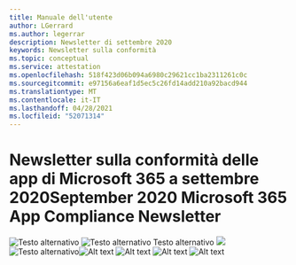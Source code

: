 ```yaml
---
title: Manuale dell'utente
author: LGerrard
ms.author: legerrar
description: Newsletter di settembre 2020
keywords: Newsletter sulla conformità
ms.topic: conceptual
ms.service: attestation
ms.openlocfilehash: 518f423d06b094a6980c29621cc1ba2311261c0c
ms.sourcegitcommit: e97156a6eaf1d5ec5c26fd14add210a92bacd944
ms.translationtype: MT
ms.contentlocale: it-IT
ms.lasthandoff: 04/28/2021
ms.locfileid: "52071314"
---
```

# <a name="september-2020-microsoft-365-app-compliance-newsletter"></a><span data-ttu-id="77281-104">Newsletter sulla conformità delle app di Microsoft 365 a settembre 2020</span><span class="sxs-lookup"><span data-stu-id="77281-104">September 2020 Microsoft 365 App Compliance Newsletter</span></span>


<span data-ttu-id="77281-105">![Testo alternativo ](../media/Sept_SS1.PNG)
 ![ Testo alternativo Testo alternativo ](../media/Sept_SS2.PNG)
 ![ ](../media/Sept_SS3.PNG)
 ![ Testo alternativo](../media/Sept_SS4.PNG)</span><span class="sxs-lookup"><span data-stu-id="77281-105">![Alt text](../media/Sept_SS1.PNG)
![Alt text](../media/Sept_SS2.PNG)
![Alt text](../media/Sept_SS3.PNG)
![Alt text](../media/Sept_SS4.PNG)</span></span>
